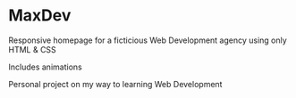 # MaxDev
Responsive homepage for a ficticious Web Development agency using only HTML & CSS

Includes animations

Personal project on my way to learning Web Development
